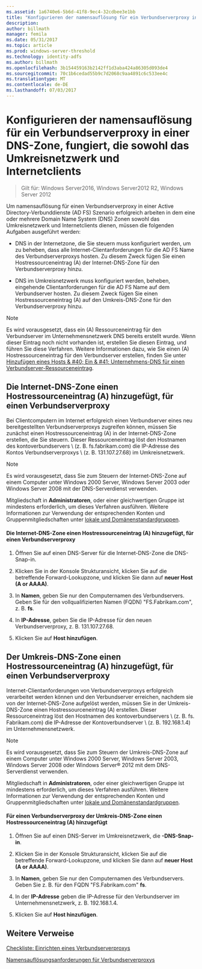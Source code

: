 ```yaml
---
ms.assetid: 1a6740e6-5b6d-41f8-9ec4-32cdbee3e1bb
title: "Konfigurieren der namensauflösung für ein Verbundserverproxy in einer DNS-Zone, fungiert, die sowohl das Umkreisnetzwerk und Internetclients"
description: 
author: billmath
manager: femila
ms.date: 05/31/2017
ms.topic: article
ms.prod: windows-server-threshold
ms.technology: identity-adfs
ms.author: billmath
ms.openlocfilehash: 3b154459163b2142ff1d3aba424a86305d093de4
ms.sourcegitcommit: 70c1b6cedad55b9c7d2068c9aa4891c6c533ee4c
ms.translationtype: MT
ms.contentlocale: de-DE
ms.lasthandoff: 07/03/2017
---
```

# <a name="configure-name-resolution-for-a-federation-server-proxy-in-a-dns-zone-that-serves-both-the-perimeter-network-and-internet-clients"></a>Konfigurieren der namensauflösung für ein Verbundserverproxy in einer DNS-Zone, fungiert, die sowohl das Umkreisnetzwerk und Internetclients

>Gilt für: Windows Server2016, Windows Server2012 R2, Windows Server 2012

Um namensauflösung für einen Verbundserverproxy in einer Active Directory-Verbunddienste \(AD FS\) Szenario erfolgreich arbeiten in dem eine oder mehrere Domain Name System \(DNS\) Zonen sowohl das Umkreisnetzwerk und Internetclients dienen, müssen die folgenden Aufgaben ausgeführt werden:  
  
-   DNS in der Internetzone, die Sie steuern muss konfiguriert werden, um zu beheben, dass alle Internet-Clientanforderungen für die AD FS Name des Verbundserverproxys hosten. Zu diesem Zweck fügen Sie einen Hostressourceneintrag \(A\) der Internet-DNS-Zone für den Verbundserverproxy hinzu.  
  
-   DNS im Umkreisnetzwerk muss konfiguriert werden, beheben, eingehende Clientanforderungen für die AD FS Name auf dem Verbundserver hosten. Zu diesem Zweck fügen Sie einen Hostressourceneintrag \(A\) auf den Umkreis-DNS-Zone für den Verbundserverproxy hinzu.  
  
> [!NOTE]  
> Es wird vorausgesetzt, dass ein \(A\) Ressourceneintrag für den Verbundserver im Unternehmensnetzwerk DNS bereits erstellt wurde. Wenn dieser Eintrag noch nicht vorhanden ist, erstellen Sie diesen Eintrag, und führen Sie diese Verfahren. Weitere Informationen dazu, wie Sie einen \(A\) Hostressourceneintrag für den Verbundserver erstellen, finden Sie unter [Hinzufügen eines Hosts & #40; Ein & #41; Unternehmens-DNS für einen Verbundserver-Ressourceneintrag](Add-a-Host--A--Resource-Record-to-Corporate-DNS-for-a-Federation-Server.md).  
  
## <a name="add-a-host-a-resource-record-to-the-internet-dns-zone-for-a-federation-server-proxy"></a>Die Internet-DNS-Zone einen Hostressourceneintrag \(A\) hinzugefügt, für einen Verbundserverproxy  
Bei Clientcomputern im Internet erfolgreich einen Verbundserver eines neu bereitgestellten Verbundserverproxys zugreifen können, müssen Sie zunächst einen Hostressourceneintrag \(A\) in der Internet-DNS-Zone erstellen, die Sie steuern. Dieser Ressourceneintrag löst den Hostnamen des kontoverbundservers \ (z. B. fs.fabrikam.com\) die IP-Adresse des Kontos Verbundserverproxys \ (z. B. 131.107.27.68\) im Umkreisnetzwerk.  
  
> [!NOTE]  
> Es wird vorausgesetzt, dass Sie zum Steuern der Internet-DNS-Zone auf einem Computer unter Windows 2000 Server, Windows Server 2003 oder Windows Server 2008 mit der DNS-Serverdienst verwenden.  
  
Mitgliedschaft in **Administratoren**, oder einer gleichwertigen Gruppe ist mindestens erforderlich, um dieses Verfahren ausführen.  Weitere Informationen zur Verwendung der entsprechenden Konten und Gruppenmitgliedschaften unter [lokale und Domänenstandardgruppen](http://go.microsoft.com/fwlink/?LinkId=83477).   
  
#### <a name="to-add-a-host-a-resource-record-to-the-internet-dns-zone-for-a-federation-server-proxy"></a>Die Internet-DNS-Zone einen Hostressourceneintrag \(A\) hinzugefügt, für einen Verbundserverproxy  
  
1.  Öffnen Sie auf einen DNS-Server für die Internet-DNS-Zone die DNS-Snap-in.  
  
2.  Klicken Sie in der Konsole Strukturansicht, klicken Sie auf die betreffende Forward-Lookupzone, und klicken Sie dann auf **neuer Host \(A or AAAA\)**.  
  
3.  In **Namen**, geben Sie nur den Computernamen des Verbundservers. Geben Sie für den vollqualifizierten Namen \(FQDN\) "FS.Fabrikam.com", z. B. **fs**.  
  
4.  In **IP-Adresse**, geben Sie die IP-Adresse für den neuen Verbundserverproxy, z. B. 131.107.27.68.  
  
5.  Klicken Sie auf **Host hinzufügen**.  
  
## <a name="add-a-host-a-resource-record-to-the-perimeter-dns-zone-for-a-federation-server-proxy"></a>Der Umkreis-DNS-Zone einen Hostressourceneintrag \(A\) hinzugefügt, für einen Verbundserverproxy  
Internet-Clientanforderungen von Verbundserverproxys erfolgreich verarbeitet werden können und den Verbundserver erreichen, nachdem sie von der Internet-DNS-Zone aufgelöst werden, müssen Sie in der Umkreis-DNS-Zone einen Hostressourceneintrag \(A\) erstellen. Dieser Ressourceneintrag löst den Hostnamen des kontoverbundservers \ (z. B. fs. Fabrikam.com\) die IP-Adresse der Kontoverbundserver \ (z. B. 192.168.1.4\) im Unternehmensnetzwerk.  
  
> [!NOTE]  
> Es wird vorausgesetzt, dass Sie zum Steuern der Umkreis-DNS-Zone auf einem Computer unter Windows 2000 Server, Windows Server 2003, Windows Server 2008 oder Windows Server® 2012 mit dem DNS-Serverdienst verwenden.  
  
Mitgliedschaft in **Administratoren**, oder einer gleichwertigen Gruppe ist mindestens erforderlich, um dieses Verfahren ausführen.  Weitere Informationen zur Verwendung der entsprechenden Konten und Gruppenmitgliedschaften unter [lokale und Domänenstandardgruppen](http://go.microsoft.com/fwlink/?LinkId=83477).   
  
#### <a name="to-add-a-host-a-resource-record-to-the-perimeter-dns-zone-for-a-federation-server-proxy"></a>Für einen Verbundserverproxy der Umkreis-DNS-Zone einen Hostressourceneintrag \(A\) hinzugefügt  
  
1.  Öffnen Sie auf einen DNS-Server im Umkreisnetzwerk, die **-DNS-Snap-in**.  
  
2.  Klicken Sie in der Konsole Strukturansicht, klicken Sie auf die betreffende Forward-Lookupzone, und klicken Sie dann auf **neuer Host \(A or AAAA\)**.  
  
3.  In **Namen**, geben Sie nur den Computernamen des Verbundservers. Geben Sie z. B. für den FQDN "FS.Fabrikam.com" **fs**.  
  
4.  In der **IP-Adresse** geben die IP-Adresse für den Verbundserver im Unternehmensnetzwerk, z. B. 192.168.1.4.  
  
5.  Klicken Sie auf **Host hinzufügen**.  
  
## <a name="additional-references"></a>Weitere Verweise  
[Checkliste: Einrichten eines Verbundserverproxys](Checklist--Setting-Up-a-Federation-Server-Proxy.md)  
  
[Namensauflösungsanforderungen für Verbundserverproxys](https://technet.microsoft.com/library/dd807055.aspx)  
  

